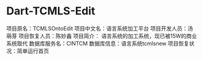Dart-TCMLS-Edit
===============

项目原名：TCMLSOntoEdit
项目中文名：语言系统加工平台
项目开发人员：汤萌芽
项目恢复人员：陈妙鑫
项目简介： 语言系统的加工系统，现已被15W的商业系统取代
数据库服务名：CINTCM
数据库信息：语言系统tcmlsnew
项目恢复状况：简单运行首页
